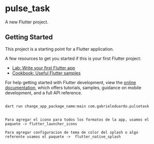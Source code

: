 # pulse_task

A new Flutter project.

## Getting Started

This project is a starting point for a Flutter application.

A few resources to get you started if this is your first Flutter project:

- [Lab: Write your first Flutter app](https://docs.flutter.dev/get-started/codelab)
- [Cookbook: Useful Flutter samples](https://docs.flutter.dev/cookbook)

For help getting started with Flutter development, view the
[online documentation](https://docs.flutter.dev/), which offers tutorials,
samples, guidance on mobile development, and a full API reference.


## 

```
dart run change_app_package_name:main com.gabrieleduardo.pulsetask
```
##
```
Para agregar el icono para todos los formatos de la app, usamos el paquete -> flutter_launcher_icons
```

```
Para agregar configuracion de tema de color del splash o algo referente usamos el paquete ->  flutter_native_splash
``` 